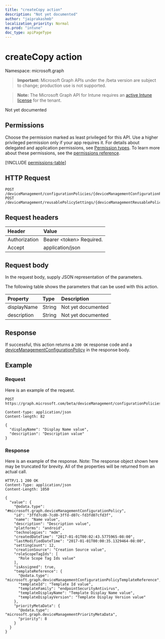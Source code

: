 ```yaml
---
title: "createCopy action"
description: "Not yet documented"
author: "jaiprakashmb"
localization_priority: Normal
ms.prod: "intune"
doc_type: apiPageType
---
```


# createCopy action

Namespace: microsoft.graph

> **Important:** Microsoft Graph APIs under the /beta version are subject to change; production use is not supported.

> **Note:** The Microsoft Graph API for Intune requires an [active Intune license](https://go.microsoft.com/fwlink/?linkid=839381) for the tenant.

Not yet documented

## Permissions
Choose the permission marked as least privileged for this API. Use a higher privileged permission only if your app requires it. For details about delegated and application permissions, see [Permission types](/graph/permissions-overview#permission-types). To learn more about these permissions, see the [permissions reference](/graph/permissions-reference).

<!-- { "blockType": "permissions", "name": "intune_deviceconfigv2_devicemanagementconfigurationpolicy_createcopy" } -->
[!INCLUDE [permissions-table](../includes/permissions/intune-deviceconfigv2-devicemanagementconfigurationpolicy-createcopy-permissions.md)]

## HTTP Request
<!-- {
  "blockType": "ignored"
}
-->
``` http
POST /deviceManagement/configurationPolicies/{deviceManagementConfigurationPolicyId}/createCopy
POST /deviceManagement/reusablePolicySettings/{deviceManagementReusablePolicySettingId}/referencingConfigurationPolicies/{deviceManagementConfigurationPolicyId}/createCopy
```

## Request headers
|Header|Value|
|:---|:---|
|Authorization|Bearer &lt;token&gt; Required.|
|Accept|application/json|

## Request body
In the request body, supply JSON representation of the parameters.

The following table shows the parameters that can be used with this action.

|Property|Type|Description|
|:---|:---|:---|
|displayName|String|Not yet documented|
|description|String|Not yet documented|



## Response
If successful, this action returns a `200 OK` response code and a [deviceManagementConfigurationPolicy](../resources/intune-deviceconfigv2-devicemanagementconfigurationpolicy.md) in the response body.

## Example

### Request
Here is an example of the request.
``` http
POST https://graph.microsoft.com/beta/deviceManagement/configurationPolicies/{deviceManagementConfigurationPolicyId}/createCopy

Content-type: application/json
Content-length: 82

{
  "displayName": "Display Name value",
  "description": "Description value"
}
```

### Response
Here is an example of the response. Note: The response object shown here may be truncated for brevity. All of the properties will be returned from an actual call.
``` http
HTTP/1.1 200 OK
Content-Type: application/json
Content-Length: 1050

{
  "value": {
    "@odata.type": "#microsoft.graph.deviceManagementConfigurationPolicy",
    "id": "3ffd7cd0-7cd0-3ffd-d07c-fd3fd07cfd3f",
    "name": "Name value",
    "description": "Description value",
    "platforms": "android",
    "technologies": "mdm",
    "createdDateTime": "2017-01-01T00:02:43.5775965-08:00",
    "lastModifiedDateTime": "2017-01-01T00:00:35.1329464-08:00",
    "settingCount": 12,
    "creationSource": "Creation Source value",
    "roleScopeTagIds": [
      "Role Scope Tag Ids value"
    ],
    "isAssigned": true,
    "templateReference": {
      "@odata.type": "microsoft.graph.deviceManagementConfigurationPolicyTemplateReference",
      "templateId": "Template Id value",
      "templateFamily": "endpointSecurityAntivirus",
      "templateDisplayName": "Template Display Name value",
      "templateDisplayVersion": "Template Display Version value"
    },
    "priorityMetaData": {
      "@odata.type": "microsoft.graph.deviceManagementPriorityMetaData",
      "priority": 8
    }
  }
}
```

